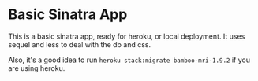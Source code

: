 # Basic Sinatra App

This is a basic sinatra app, ready for heroku, or local deployment. It uses sequel and less to deal with the db and css. 

Also, it's a good idea to run `heroku stack:migrate bamboo-mri-1.9.2` if you are using heroku.
